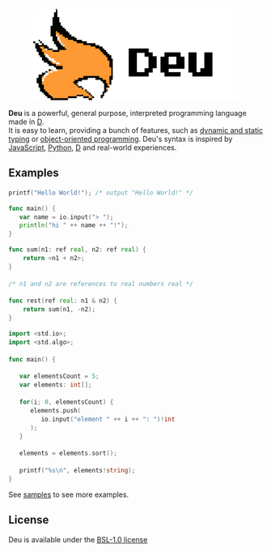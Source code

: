 <p align="center">
<img src="docs/deu-total-deepsaffron-transparent.png" height="180px" alt="Deu Logo" title="Deu Logo">
</p>

**Deu** is a powerful, general purpose, interpreted programming language made in <a href="http://dlang.org/">D</a>.  
It is easy to learn, providing a bunch of features, such as <a href="https://en.wikipedia.org/wiki/Type_system#Static_and_dynamic_type_checking_in_practice">dynamic and static typing</a> or <a href="https://en.wikipedia.org/wiki/Object-oriented_programming">object-oriented programming</a>.
Deu's syntax is inspired by <a href="https://en.wikipedia.org/wiki/JavaScript">JavaScript</a>, <a href="https://en.wikipedia.org/wiki/Python_(programming_language)">Python</a>, <a href="https://en.wikipedia.org/wiki/D_(programming_language)">D</a> and real-world experiences.

## __Examples__
```c
printf("Hello World!"); /* output "Hello World!" */
```

```go
func main() {
   var name = io.input("> ");
   println("hi " ++ name ++ "!");
}
```

```go
func sum(n1: ref real, n2: ref real) {
    return <n1 + n2>;
}

/* n1 and n2 are references to real numbers real */

func rest(ref real: n1 & n2) {
    return sum(n1, -n2);
}
```

```go
import <std.io>;
import <std.algo>;

func main() {

   var elementsCount = 5;
   var elements: int[];

   for(i; 0, elementsCount) {
      elements.push(
         io.input("element " ++ i ++ ": ")!int
      );
   }

   elements = elements.sort();

   printf("%s\n", elements!string);
}
```

See <a href="https://github.com/deu-lang/deu/tree/master/samples">samples</a> to see more examples.

## __License__
Deu is available under the <a href="https://github.com/deu-lang/deu/blob/master/LICENSE">BSL-1.0 license</a>